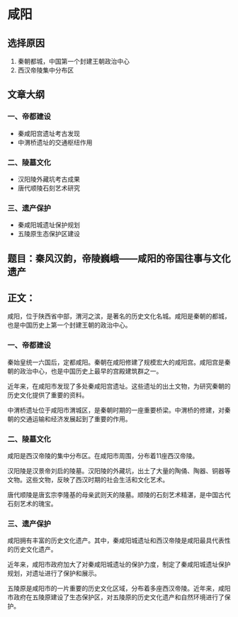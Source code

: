 # 咸阳

## 选择原因
1. 秦朝都城，中国第一个封建王朝政治中心
2. 西汉帝陵集中分布区

## 文章大纲
### 一、帝都建设
- 秦咸阳宫遗址考古发现
- 中渭桥遗址的交通枢纽作用

### 二、陵墓文化
- 汉阳陵外藏坑考古成果
- 唐代顺陵石刻艺术研究

### 三、遗产保护
- 秦咸阳城遗址保护规划
- 五陵原生态保护区建设

## 题目：秦风汉韵，帝陵巍峨——咸阳的帝国往事与文化遗产

## 正文：

咸阳，位于陕西省中部，渭河之滨，是著名的历史文化名城。咸阳是秦朝的都城，也是中国历史上第一个封建王朝的政治中心。

### 一、帝都建设

秦始皇统一六国后，定都咸阳。秦朝在咸阳修建了规模宏大的咸阳宫。咸阳宫是秦朝的政治中心，也是中国历史上最早的宫殿建筑群之一。

近年来，在咸阳市发现了多处秦咸阳宫遗址。这些遗址的出土文物，为研究秦朝的历史文化提供了重要的资料。

中渭桥遗址位于咸阳市渭城区，是秦朝时期的一座重要桥梁。中渭桥的修建，对秦朝的交通运输和经济发展起到了重要的作用。

### 二、陵墓文化

咸阳是西汉帝陵的集中分布区。在咸阳市周围，分布着11座西汉帝陵。

汉阳陵是汉景帝刘启的陵墓。汉阳陵的外藏坑，出土了大量的陶俑、陶器、铜器等文物。这些文物，反映了西汉时期的社会生活和文化艺术。

唐代顺陵是唐玄宗李隆基的母亲武则天的陵墓。顺陵的石刻艺术精湛，是中国古代石刻艺术的瑰宝。

### 三、遗产保护

咸阳拥有丰富的历史文化遗产。其中，秦咸阳城遗址和西汉帝陵是咸阳最具代表性的历史文化遗产。

近年来，咸阳市政府加大了对秦咸阳城遗址的保护力度，制定了秦咸阳城遗址保护规划，对遗址进行了保护和展示。

五陵原是咸阳市的一片重要的历史文化区域，分布着多座西汉帝陵。近年来，咸阳市政府在五陵原建设了生态保护区，对五陵原的历史文化遗产和自然环境进行了保护。
